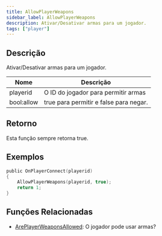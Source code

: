```yaml
---
title: AllowPlayerWeapons
sidebar_label: AllowPlayerWeapons
description: Ativar/Desativar armas para um jogador.
tags: ["player"]
---
```


<VersionWarn version='omp v1.1.0.2612' />

## Descrição

Ativar/Desativar armas para um jogador.

| Nome       | Descrição                               |
| ---------- | --------------------------------------- |
| playerid   | O ID do jogador para permitir armas     |
| bool:allow | true para permitir e false para negar. |

## Retorno

Esta função sempre retorna true.

## Exemplos

```c
public OnPlayerConnect(playerid)
{
    AllowPlayerWeapons(playerid, true);
    return 1;
}
```

## Funções Relacionadas

- [ArePlayerWeaponsAllowed](ArePlayerWeaponsAllowed): O jogador pode usar armas?